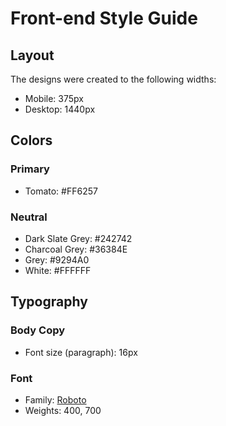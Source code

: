 # Front-end Style Guide

## Layout

The designs were created to the following widths:

- Mobile: 375px
- Desktop: 1440px

## Colors

### Primary

- Tomato: #FF6257

### Neutral

- Dark Slate Grey: #242742
- Charcoal Grey: #36384E
- Grey: #9294A0
- White: #FFFFFF

## Typography

### Body Copy

- Font size (paragraph): 16px

### Font

- Family: [Roboto](https://fonts.google.com/specimen/Roboto)
- Weights: 400, 700
